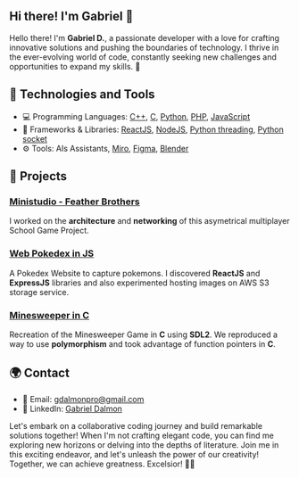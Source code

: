 <!--- # ![Gabriel Dalmon](https://profilepicture.png) -->
## Hi there! I'm **Gabriel** 👋

Hello there! I'm **Gabriel D.**, a passionate developer with a love for crafting innovative solutions and pushing the boundaries of technology. I thrive in the ever-evolving world of code, constantly seeking new challenges and opportunities to expand my skills. 🚀

## 🔧 Technologies and Tools

* 💻 Programming Languages: [C++](https://en.cppreference.com/w/cpp), [C](https://devdocs.io/c/), [Python](https://docs.python.org/fr/3/), [PHP](https://www.php.net/docs.php), [JavaScript](https://developer.mozilla.org/en-US/docs/Learn/javascript)
* 🧰 Frameworks & Libraries: [ReactJS](https://legacy.reactjs.org/), [NodeJS](https://nodejs.org/), [Python threading](https://docs.python.org/3/library/threading.html), [Python socket](https://docs.python.org/3/library/socket.html)
* ⚙️ Tools: AIs Assistants, [Miro](https://miro.com), [Figma](https://www.figma.com), [Blender](https://docs.blender.org)

## 🚀 Projects

### [Ministudio - Feather Brothers](https://github.com/Jeliiiii/GRP12-Mini-studio)
I worked on the **architecture** and **networking** of this asymetrical multiplayer School Game Project.

### [Web Pokedex in JS](https://github.com/Gabriel-Dalmon/Pokedex-JS)
A Pokedex Website to capture pokemons. I discovered **ReactJS** and **ExpressJS** libraries and also experimented hosting images on AWS S3 storage service.

### [Minesweeper in C](https://github.com/Gabriel-Dalmon/MineSweeper)
Recreation of the Minesweeper Game in **C** using **SDL2**. We reproduced a way to use **polymorphism** and took advantage of function pointers in **C**.

## 🌍 Contact

* 📧 Email: [gdalmonpro@gmail.com](mailto:gdalmonpro@gmail.com)
* 💼 LinkedIn: [Gabriel Dalmon](https://www.linkedin.com/in/gabriel-dalmon)

Let's embark on a collaborative coding journey and build remarkable solutions together! When I'm not crafting elegant code, you can find me exploring new horizons or delving into the depths of literature. Join me in this exciting endeavor, and let's unleash the power of our creativity! Together, we can achieve greatness. Excelsior! 🚀✨
